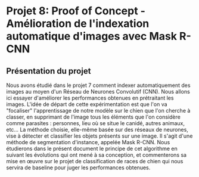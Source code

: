 # Projet 8: Proof of Concept - Amélioration de l'indexation automatique d'images avec Mask R-CNN
## Présentation du projet

Nous avons étudié dans le projet 7 comment indexer automatiquement des images au moyen d'un Réseau de Neurones Convolutif (CNN). Nous allons ici essayer d'améliorer les performances obtenues en prétraitant les images. L'idée de départ de cette expérimentation est que l'on va "focaliser" l'apprentissage de notre modèle sur le chien que l'on cherche à classer, en supprimant de l'image tous les éléments que l'on considère comme parasites : personnes, lieu où se situe le canidé, autres animaux, etc…
La méthode choisie, elle-même basée sur des réseaux de neurones, vise à détecter et classifier les objets présents sur une image. Il s'agit d'une méthode de segmentation d'instance, appelée Mask R-CNN. Nous étudierons dans le présent document le principe de cet algorithme en suivant les évolutions qui ont mené à sa conception, et commenterons sa mise en œuvre sur le projet de classification de races de chien qui nous servira de baseline pour juger les performances obtenues.
